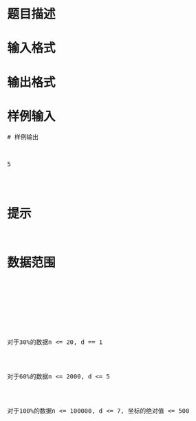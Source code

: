

# 题目描述



# 输入格式



# 输出格式



# 样例输入


<pre>
# 样例输出


<pre>5</pre>

# 提示



# 数据范围


<p>
<br/>
</p>
<p>
对于30%的数据n &lt;= 20, d == 1
</p>
<p>
对于60%的数据n &lt;= 2000, d &lt;= 5
</p>
<p>
对于100%的数据n &lt;= 100000, d &lt;= 7, 坐标的绝对值 &lt;= 500
</p>
<p>
<br/>
</p>
